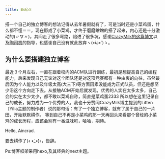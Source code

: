 ```yaml
---
title: 新起点
---
```

搭一个自己的独立博客的想法记得从去年暑假就有了，可是当时还是小菜鸡蛋，什么都不懂＝＝，现在孵成了小菜鸡，才终于磨磨蹭蹭的搭了起来，内心还是十分激动的(〃∇〃)，其间走了很多弯路，陷进了很多坑，感谢[CrazyMilk的这篇博文](http://crazymilk.github.io/2015/12/28/GitHub-Pages-Hexo%E6%90%AD%E5%BB%BA%E5%8D%9A%E5%AE%A2/#more)以及[陶司机](http://logqtainia.github.io/)的指导，也感谢自己没有就此放弃ヽ(•̀ω•́ )ゝ。

## 为什么要搭建独立博客

最近３个月左右，一直在跟着校内的ACM队进行训练，最初是想提高自己的编程能力，后来发现自己无论对这个团队还是对这项竞赛都有一种由衷的向往，虽然最后因为个人能力以及年级太高(大三下)等方面因素没能成为正式队员，但还是想至少沿这个方向走下去。从接触ACM开始后就发现，优秀的人实在太多太多，自己会的实在太少太少，都不敢以菜鸡自称，简直是菜鸡蛋2333
所以想在这里记录自己的成长，努力成为一个优秀的人。我也十分赞同CrazyMilk博主提到的Litten（Yilia主题的制作者）说的那句话：有了一个独立博客，就有了属于自己的一片田，开始默默耕作。
等到自己不再是小菜鸡的那一天再回头来看那个曾经的小菜鸡的成长历程，应该会别有一番滋味吧，哈哈，期待。

Hello, Aincrad.

要去耕作了(ง •̀_•́)ง，告辞。

Ps:博客框架采用hexo,及其经典的next主题。
